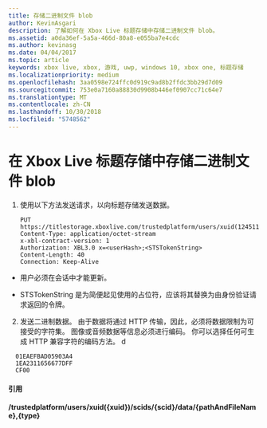 ```yaml
---
title: 存储二进制文件 blob
author: KevinAsgari
description: 了解如何在 Xbox Live 标题存储中存储二进制文件 blob。
ms.assetid: a0da36ef-5a5a-466d-80a8-e055ba7e4cdc
ms.author: kevinasg
ms.date: 04/04/2017
ms.topic: article
keywords: xbox live, xbox, 游戏, uwp, windows 10, xbox one, 标题存储
ms.localizationpriority: medium
ms.openlocfilehash: 3aa0598e724ffc0d919c9ad8b2ffdc3bb29d7d09
ms.sourcegitcommit: 753e0a7160a88830d9908b446ef0907cc71c64e7
ms.translationtype: MT
ms.contentlocale: zh-CN
ms.lasthandoff: 10/30/2018
ms.locfileid: "5748562"
---
```

# <a name="storing-a-binary-blob-in-xbox-live-title-storage"></a>在 Xbox Live 标题存储中存储二进制文件 blob

1.  使用以下方法发送请求，以向标题存储发送数据。

        PUT https://titlestorage.xboxlive.com/trustedplatform/users/xuid(1245111)/scids/{scid}/data/lastturn.bin,binary              
        Content-Type: application/octet-stream
        x-xbl-contract-version: 1
        Authorization: XBL3.0 x=<userHash>;<STSTokenString>
        Content-Length: 40
        Connection: Keep-Alive


-   用户必须在会话中才能更新。

-   STSTokenString 是为简便起见使用的占位符，应该将其替换为由身份验证请求返回的令牌。

2.  发送二进制数据。 由于数据将通过 HTTP 传输，因此，必须将数据限制为可接受的字符集。 图像或音频数据等信息必须进行编码。 你可以选择任何可生成 HTTP 兼容字符的编码方法。
d
```
  01EAEFBAD05903A4
  1EA2311656677DFF
  CF00
```

#### <a name="reference"></a>引用

**/trustedplatform/users/xuid({xuid})/scids/{scid}/data/{pathAndFileName},{type}**
